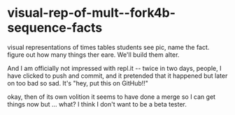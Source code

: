 # visual-rep-of-mult--fork4b-sequence-facts
visual representations of times tables students see pic, name the fact.   figure out how many things ther eare. We'll build them alter. 


And I am officially not impressed with repl.it  -- twice in two days, people, I have clicked to push and commit, and it pretended that it happened but later on too bad so sad.   It's "hey, put this on GitHub!!"

okay, then of its own volition it seems to have done a merge so I can get things now but ... what?   I think I don't want to be a beta tester. 

